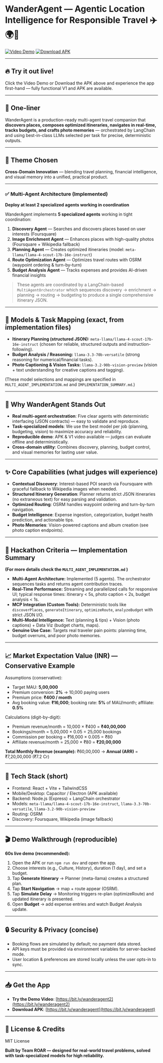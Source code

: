 # WanderAgent — Agentic Location Intelligence for Responsible Travel ✈️🌍🧭

[![Video Demo](https://img.shields.io/badge/Video-Demo-red?style=plastic\&logo=youtube)](https://bit.ly/wanderagent2) [![Download APK](https://img.shields.io/badge/Download-APK-brightgreen?style=plastic\&logo=android)](https://bit.ly/wanderagent)

---

## 🔥 Try it out live!

Click the Video Demo or Download the APK above and experience the app first-hand — fully functional V1 and APK are available.

---

## 🎯 One-liner

WanderAgent is a production-ready multi-agent travel companion that **discovers places, composes optimized itineraries, navigates in real-time, tracks budgets, and crafts photo memories** — orchestrated by LangChain and using best-in-class LLMs selected per task for precise, deterministic outputs.

---

## 🌟 Theme Chosen

**Cross-Domain Innovation** — blending travel planning, financial intelligence, and visual memory into a unified, practical product.

---

### ✅ Multi-Agent Architecture (Implemented)

**Deploy at least 2 specialized agents working in coordination**

WanderAgent implements **5 specialized agents** working in tight coordination:

1. **Discovery Agent** — Searches and discovers places based on user interests (Foursquare)
2. **Image Enrichment Agent** — Enhances places with high-quality photos (Foursquare + Wikipedia fallback)
3. **Planning Agent** — Creates optimized itineraries (model: `meta-llama/llama-4-scout-17b-16e-instruct`)
4. **Route Optimization Agent** — Optimizes travel routes with OSRM (waypoint ordering & turn-by-turn)
5. **Budget Analysis Agent** — Tracks expenses and provides AI-driven financial insights

> These agents are coordinated by a LangChain-based `MultiAgentOrchestrator` which sequences discovery → enrichment → planning → routing → budgeting to produce a single comprehensive itinerary JSON.

---

## 🔬 Models & Task Mapping (exact, from implementation files)

* **Itinerary Planning (structured JSON):** `meta-llama/llama-4-scout-17b-16e-instruct` (chosen for reliable, structured outputs and instruction-following).
* **Budget Analysis / Reasoning:** `llama-3.3-70b-versatile` (strong reasoning for numerical/financial tasks).
* **Photo Captioning & Vision Tasks:** `llama-3.2-90b-vision-preview` (vision + text understanding for creative captions and tagging).

(These model selections and mappings are specified in `MULTI_AGENT_IMPLEMENTATION.md` and `IMPLEMENTATION_SUMMARY.md`.)

---

## 🚀 Why WanderAgent Stands Out

* **Real multi-agent orchestration**: Five clear agents with deterministic interfacing (JSON contracts) — easy to validate and reproduce.
* **Task-specialized models**: We use the best model per job (planning, budgeting, vision) to maximize accuracy and reliability.
* **Reproducible demo**: APK & V1 video available — judges can evaluate offline and deterministically.
* **Cross-domain utility**: Combines discovery, planning, budget control, and visual memories for lasting user value.

---

## ✨ Core Capabilities (what judges will experience)

* **Contextual Discovery**: Interest-based POI search via Foursquare with graceful fallback to Wikipedia images when needed.
* **Structured Itinerary Generation**: Planner returns strict JSON itineraries (no extraneous text) for easy parsing and validation.
* **Optimized Routing**: OSRM handles waypoint ordering and turn-by-turn navigation.
* **Budget Intelligence**: Expense ingestion, categorization, budget health prediction, and actionable tips.
* **Photo Memories**: Vision-powered captions and album creation (see photo caption endpoints).

---

## 🧾 Hackathon Criteria — Implementation Summary

**(For more details check the `MULTI_AGENT_IMPLEMENTATION.md` )**

* **Multi-Agent Architecture:** Implemented (5 agents). The orchestrator sequences tasks and returns agent contribution traces.
* **Real-Time Performance:** Streaming and parallelized calls for responsive UI; typical response times: itinerary < 5s, photo caption < 2s, budget analysis < 1s.
* **MCP Integration (Custom Tools):** Deterministic tools like `discoverPlaces`, `generateItinerary`, `optimizeRoute`, `analyzeBudget` with strict JSON I/O.
* **Multi-Modal Intelligence:** Text (planning & tips) + Vision (photo captions) + Data Viz (budget charts, maps).
* **Genuine Use Case:** Targets real traveler pain points: planning time, budget overruns, and poor photo memories.

---

## 📈 Market Expectation Value (INR) — Conservative Example

Assumptions (conservative):

* Target MAU: **5,00,000**
* Premium conversion: **2%** → 10,000 paying users
* Premium price: **₹400 / month**
* Avg booking value: **₹16,000**; booking rate: **5%** of MAU/month; affiliate: **0.5%**

Calculations (digit-by-digit):

* Premium revenue/month = 10,000 × ₹400 = **₹40,00,000**
* Bookings/month = 5,00,000 × 0.05 = 25,000 bookings
* Commission per booking = ₹16,000 × 0.005 = ₹80
* Affiliate revenue/month = 25,000 × ₹80 = **₹20,00,000**

**Total Monthly Revenue (example):** ₹60,00,000 → **Annual (ARR)** = ₹7,20,00,000 (₹7.2 Cr)

---

## 🧭 Tech Stack (short)

* Frontend: React + Vite + TailwindCSS
* Mobile/Desktop: Capacitor / Electron (APK available)
* Backend: Node.js (Express) + LangChain orchestrator
* Models: `meta-llama/llama-4-scout-17b-16e-instruct`, `llama-3.3-70b-versatile`, `llama-3.2-90b-vision-preview`
* Routing: OSRM
* Discovery: Foursquare, Wikipedia (image fallback)

---

## 🎬 Demo Walkthrough (reproducible)

**60s live demo (recommended):**

1. Open the APK or run `npm run dev` and open the app.
2. Choose interests (e.g., Culture, History), duration (1 day), and set a budget.
3. Tap **Generate Itinerary** → Planner (meta-llama) creates a structured plan.
4. Tap **Start Navigation** → map + route appear (OSRM).
5. Tap **Simulate Delay** → Monitoring triggers re-plan (optimizeRoute) and updated itinerary is presented.
6. Open **Budget** → add expense entries and watch Budget Analysis update.

---

## 🔒 Security & Privacy (concise)

* Booking flows are simulated by default; no payment data stored.
* API keys must be provided via environment variables for server-backed mode.
* User location & preferences are stored locally unless the user opts-in to sync.

---

## 📥 Get the App

* **Try the Demo Video**: [https://bit.ly/wanderagent2](https://bit.ly/wanderagent2)
* **Download APK**: [https://bit.ly/wanderagent](https://bit.ly/wanderagent)

---

## 🧾 License & Credits

MIT License

**Built by Team ROAR — designed for real-world travel problems, solved with task-specialized models for high reliability.**
